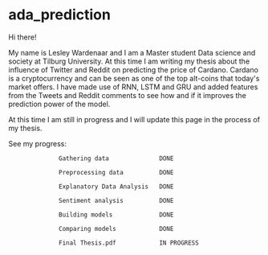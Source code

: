 # ada_prediction
Hi there!

My name is Lesley Wardenaar and I am a Master student Data science and society at Tilburg University. At this time I am writing my thesis about the influence of Twitter and Reddit on predicting the price of Cardano. Cardano is a cryptocurrency and can be seen as one of the top alt-coins that today's market offers. I have made use of RNN, LSTM and GRU  and added features from the Tweets and Reddit comments to see how and if it improves the prediction power of the model.

At this time I am still in progress and I will update this page in the process of my thesis.

See my progress:

                  Gathering data              DONE  

                  Preprocessing data          DONE
                  
                  Explanatory Data Analysis   DONE
                  
                  Sentiment analysis          DONE         
                
                  Building models             DONE        
                  
                  Comparing models            DONE         
                  
                  Final Thesis.pdf            IN PROGRESS
